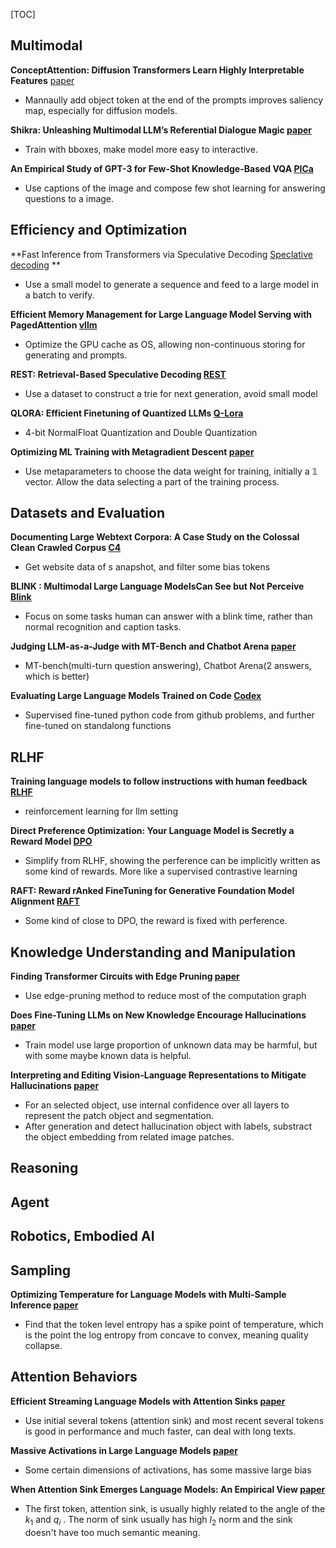 [TOC]


## Multimodal

**ConceptAttention: Diffusion Transformers Learn Highly Interpretable Features** [paper](https://arxiv.org/pdf/2502.04320)
* Mannaully add object token at the end of the prompts improves saliency map, especially for diffusion models.


**Shikra: Unleashing Multimodal LLM’s Referential Dialogue Magic [paper](https://arxiv.org/pdf/2306.15195)**
* Train with bboxes, make model more easy to interactive.
 

**An Empirical Study of GPT-3 for Few-Shot Knowledge-Based VQA [PICa](https://arxiv.org/pdf/2109.05014)**
* Use captions of the image and compose few shot learning for answering questions to a image.


## Efficiency and Optimization

**Fast Inference from Transformers via Speculative Decoding [Speclative decoding](https://arxiv.org/pdf/2211.17192) **

* Use a small model to generate a sequence and feed to a large model in a batch to verify.

**Efficient Memory Management for Large Language Model Serving with PagedAttention [vllm](https://arxiv.org/pdf/2309.06180)**

* Optimize the GPU cache as OS, allowing non-continuous storing for generating and prompts.

**REST: Retrieval-Based Speculative Decoding [REST](https://arxiv.org/pdf/2311.08252)**

* Use a dataset to construct a trie for next generation, avoid small model

**QLORA: Efficient Finetuning of Quantized LLMs [Q-Lora](https://arxiv.org/pdf/2305.14314)**
* 4-bit NormalFloat Quantization and Double Quantization


**Optimizing ML Training with Metagradient Descent [paper](https://arxiv.org/pdf/2503.13751)**
* Use metaparameters to choose the data weight for training, initially a $\mathbb{1}$ vector. Allow the data selecting a part of the training process.


## Datasets and Evaluation

**Documenting Large Webtext Corpora: A Case Study on the Colossal Clean Crawled Corpus [C4](https://arxiv.org/pdf/2104.08758)**
* Get website data of s anapshot, and filter some bias tokens

**BLINK : Multimodal Large Language ModelsCan See but Not Perceive [Blink](https://arxiv.org/pdf/2404.12390)**
* Focus on some tasks human can answer with a blink time, rather than normal recognition and caption tasks.

**Judging LLM-as-a-Judge with MT-Bench and Chatbot Arena [paper](https://arxiv.org/pdf/2306.05685)**
* MT-bench(multi-turn question answering), Chatbot Arena(2 answers, which is better)

**Evaluating Large Language Models Trained on Code [Codex](https://arxiv.org/pdf/2107.03374)**
* Supervised fine-tuned python code from github problems, and further fine-tuned on standalong functions



## RLHF
**Training language models to follow instructions with human feedback [RLHF](https://arxiv.org/pdf/2203.02155)**
* reinforcement learning for llm setting

**Direct Preference Optimization: Your Language Model is Secretly a Reward Model [DPO](https://arxiv.org/pdf/2305.18290)**
* Simplify from RLHF, showing the perference can be implicitly written as some kind of rewards. More like a supervised contrastive learning

**RAFT: Reward rAnked FineTuning for Generative Foundation Model Alignment [RAFT](https://arxiv.org/pdf/2304.06767)**
* Some kind of close to DPO, the reward is fixed with perference.



## Knowledge Understanding and Manipulation
**Finding Transformer Circuits with Edge Pruning [paper](https://arxiv.org/pdf/2406.16778)**
* Use edge-pruning method to reduce most of the computation graph

**Does Fine-Tuning LLMs on New Knowledge Encourage Hallucinations [paper](https://arxiv.org/pdf/2405.05904)**
* Train model use large proportion of unknown data may be harmful, but with some maybe known data is helpful.

**Interpreting and Editing Vision-Language Representations to Mitigate Hallucinations [paper](https://arxiv.org/pdf/2410.02762)**
* For an selected object, use internal confidence over all layers to represent the patch object and segmentation.
* After generation and detect hallucination object with labels, substract the object embedding from related image patches.



## Reasoning



## Agent



## Robotics, Embodied AI



## Sampling
**Optimizing Temperature for Language Models with Multi-Sample Inference [paper](https://arxiv.org/pdf/2502.05234)**
* Find that the token level entropy has a spike point of temperature, which is the point the log entropy from concave to convex, meaning quality collapse.



## Attention Behaviors

**Efficient Streaming Language Models with Attention Sinks [paper](https://paperswithcode.com/method/attention-sinks)**
* Use initial several tokens (attention sink) and most recent several tokens is good in performance and much faster, can deal with long texts.


**Massive Activations in Large Language Models [paper](https://arxiv.org/pdf/2402.17762)**
* Some certain dimensions of activations, has some massive large bias

**When Attention Sink Emerges Language Models: An Empirical View [paper](https://arxiv.org/pdf/2410.10781v1)**

* The first token, attention sink, is usually highly related to the angle of the $k_1$ and $q_i$ . The norm of sink usually has high $l_2$ norm and the sink doesn't have too much semantic meaning.


